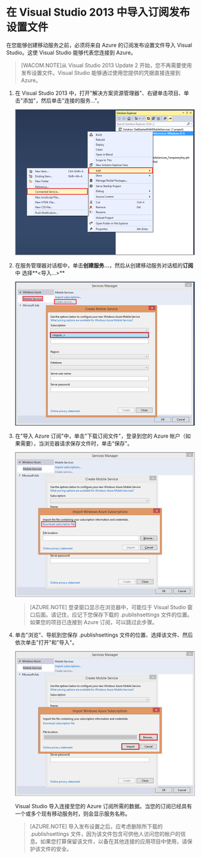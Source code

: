 <properties linkid="develop-mobile-how-to-guides-import-publish-settings" urlDisplayName="在 Visual Studio 2013 中导入订阅发布设置文件" pageTitle="在 Visual Studio 2013 导入发布设置文件 | 移动服务" metaKeywords="Azure import publishsettings, mobile services" description="了解如何在 Visual Studio 2013 中为 Azure 移动服务应用程序导入订阅发布设置文件。" title="在 Visual Studio 2013 中导入订阅发布设置文件" documentationCenter="Mobile" services="" solutions="" manager="" editor="" videoId="" scriptId="" authors="" />
<tags ms.service=""
    ms.date="11/21/2014"
    wacn.date=""
    />

# 在 Visual Studio 2013 中导入订阅发布设置文件

在您能够创建移动服务之前，必须将来自 Azure 的订阅发布设置文件导入 Visual Studio。这使 Visual Studio 能够代表您连接到 Azure。  

>[WACOM.NOTE]从 Visual Studio 2013 Update 2 开始，您不再需要使用发布设置文件。Visual Studio 能够通过使用您提供的凭据直接连接到 Azure。

1. 在 Visual Studio 2013 中，打开"解决方案资源管理器"、右键单击项目、单击"添加"，然后单击"连接的服务..."。 

	![add connected service](./media/mobile-services-create-new-service-vs2013/mobile-add-connected-service.png)

2. 在服务管理器对话框中，单击**创建服务...**，然后从创建移动服务对话框的**订阅**中  选择**&lt;导入...&gt;**  

	![create a new mobile service from VS 2013](./media/mobile-services-create-new-service-vs2013/mobile-create-service-from-vs2013.png)

3. 在"导入 Azure 订阅"中，单击"下载订阅文件"，登录到您的 Azure 帐户（如果需要），当浏览器请求保存文件时，单击"保存"。

	![download subscription file in VS](./media/mobile-services-create-new-service-vs2013/mobile-import-azure-subscription.png)

	> [AZURE.NOTE] 登录窗口显示在浏览器中，可能位于 Visual Studio 窗口后面。请记住，应记下您保存下载的 .publishsettings 文件的位置。如果您的项目已连接到 Azure 订阅，可以跳过此步骤。

4. 单击"浏览"、导航到您保存 .publishsettings 文件的位置、选择该文件、然后依次单击"打开"和"导入"。 

	![import subscription in VS](./media/mobile-services-create-new-service-vs2013/mobile-import-azure-subscription-2.png)

	Visual Studio 导入连接至您的 Azure 订阅所需的数据。当您的订阅已经具有一个或多个现有移动服务时，则会显示服务名称。 

	> [AZURE.NOTE] 导入发布设置之后，应考虑删除所下载的 .publishsettings 文件，因为该文件包含可供他人访问您的帐户的信息。如果您打算保留该文件，以备在其他连接的应用项目中使用，请保护该文件的安全。

<!-- Anchors. -->

<!-- Images. -->
[1]: ./media/mobile-services-how-to-register-microsoft-authentication/mobile-services-live-connect-add-app.png
[2]: ./media/mobile-services-how-to-register-microsoft-authentication/mobile-live-connect-app-api-settings.png
<!-- URLs. -->
[使用 Live Connect 实现对 Windows 应用商店应用程序的单一登录]: /zh-cn/documentation/articles/mobile-services-how-to-register-windows-live-connect-single-sign-on/
[提交应用程序页]: http://go.microsoft.com/fwlink/p/?LinkID=266582
[我的应用程序]: http://go.microsoft.com/fwlink/p/?LinkId=262039
[移动服务入门]: /zh-cn/documentation/articles/mobile-services-javascript-backend-windows-store-dotnet-get-started/
[身份验证入门]: /zh-cn/documentation/articles/mobile-services-windows-store-dotnet-get-started-users/
[推送通知入门]: /zh-cn/documentation/articles/mobile-services-javascript-backend-windows-store-dotnet-get-started-push/
[使用脚本为用户授权]: /zh-cn/documentation/articles/mobile-services-windows-store-dotnet-authorize-users-in-scripts/
[JavaScript 和 HTML]: /zh-cn/documentation/articles/mobile-services-javascript-backend-windows-store-dotnet-get-started-with-users-js/

[Azure 管理门户]: https://manage.windowsazure.cn/
